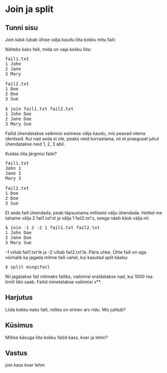 # Join ja split

## Tunni sisu

Join käsk lubab ühise välja kaudu liita kokku mitu faili:

Näiteks kaks faili, mida on vaja kokku liita:

<pre>fail1.txt
1 John
2 Jane
3 Mary

fail2.txt
1 Doe
2 Doe
3 Sue

$ join fail1.txt fail2.txt
1 John Doe
2 Jane Doe
3 Mary Sue
</pre>

Failid ühendatakse vaikimisi esimese välja kaudu, mis peavad olema identsed. Kui nad seda ei ole, peaks neid korrastama, nii et praegusel juhul ühendatakse neid 1, 2, 3 abil.

Kuidas liita järgmisi faile?

<pre>fail1.txt
John 1
Jane 2
Mary 3

fail2.txt
1 Doe
2 Doe
3 Sue
</pre>

Et seda faili ühendada, peab täpsustama milliseid välju ühendada. Hetkel me tahame välja 2 fail1.txt'st ja välja 1 fail2.txt's, seega näeb käsk välja nii:

<pre>
$ join -1 2 -2 1 fail1.txt fail2.txt
1 John Doe
2 Jane Doe
3 Mary Sue
</pre>

-1 viitab fail1.txt'le ja -2 viitab fail2.txt'le. Päris uhke. Ühte faili on aga võimalik ka jagada mitme faili vahel, kui kasutad split käsku:

<pre>$ split mingifail</pre>

Nii jagatakse fail mitmeks failiks, vaikimisi eraldatakse nad, kui 1000 rea limiit täis saab. Failid nimetatakse vaikimisi x**.

## Harjutus

Liida kokku kaks faili, milles on erinev arv ridu. Mis juhtub?

## Küsimus

Millise käsuga liita kokku failid kass, koer ja lehm?

## Vastus

join kass koer lehm

